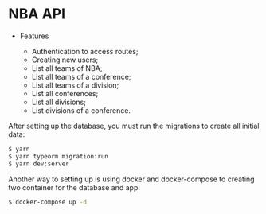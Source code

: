 # NBA API

- Features

  - Authentication to access routes;
  - Creating new users;
  - List all teams of NBA;
  - List all teams of a conference;
  - List all teams of a division;
  - List all conferences;
  - List all divisions;
  - List divisions of a conference.


After setting up the database, you must run the migrations to create all initial data:


```sh
$ yarn
$ yarn typeorm migration:run
$ yarn dev:server
```

Another way to setting up is using docker and docker-compose to creating two container for the database and app:

```sh
$ docker-compose up -d
```
